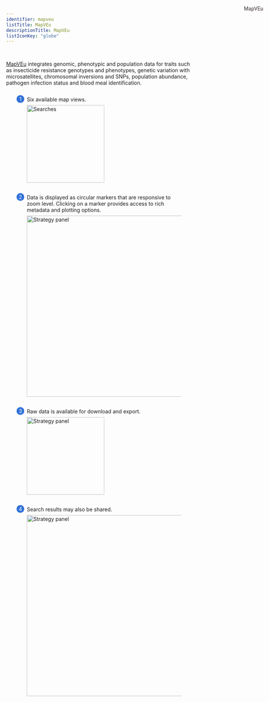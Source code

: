 ```yaml
---
identifier: mapveu
listTitle: MapVEu
descriptionTitle: MapVEu
listIconKey: "globe"
---
```

<style>
  .search-strategies-feature {
    margin: auto;
  }
  .search-strategies-feature--panels {
    display: flex;
    flex-wrap: wrap;
    align-items: flex-start;
    counter-reset: panel;
  }
  .search-strategies-feature--panels > * {
    overflow: hidden;
    margin: 0 2em;
  }
  .search-strategies-feature--panels > * > div {
    margin-top: 1em;
    margin-left: 2em;
    position: relative;
  }
  .search-strategies-feature--panels > * img {
    margin-left: 2em;
  }
  .search-strategies-feature--panels > * > div:before {
    counter-increment: panel;
    content: counter(panel);
    background: #3171d8;
    border-radius: 1em;
    height: 1.5em;
    width: 1.5em;
    display: inline-flex;
    justify-content: center;
    align-items: center;
    margin-right: .5em;
    color: white;
    position: absolute;
    left: -2em;
    top: -0.25em;
  }
   #topright {
    position: absolute;
    right: 1em;
    top: 3em;
    padding-top: 0.5em;
    padding-left: 0.5em;
    padding-right: 1.5em;
}
   #toprightsecond {
    position: absolute;
    right: 1em;
    top: 5em;
    padding: 0.5em;
}
  #topright a {
    text-decoration: none;
    font-family: Roboto;
    color: #413737;
}
</style>
<div id="topright">
  <a href="/popbio-map/web/">MapVEu</a>
</div>
<br/>
<div class="search-strategies-feature">
  <p><a href="{{ "https://qa.vectorbase.org/popbio-map/web/" | absolute_url }}">MapVEu</a> integrates genomic, phenotypic and population data for traits such as insecticide resistance genotypes and phenotypes, genetic variation with microsatellites, chromosomal inversions and SNPs, population abundance, pathogen infection status and blood meal identification. </p>
  <div class="search-strategies-feature--panels">
    <div>
      <div>Six available map views.</div>
      <img style="width: 15em; margin-top: .5em; margin-left: 2em;" src="{{ "/assets/images/views-in-mapveu.png" | absolute_url }}" alt="Searches"/>
    </div>
    <div>
    <br/>
      <div>Data is displayed as circular markers that are responsive to zoom level. Clicking on a marker provides access to rich metadata and plotting options. </div>
      <img style="width: 35em; margin-top: .5em; margin-left: 2em;" src="{{ "/assets/metadata.png" | absolute_url }}" alt="Strategy panel"/>
    </div>
    <div>
    <br/>
      <div>Raw data is available for download and export.</div>
      <img style="width: 15em; margin-top: .5em; margin-left: 2em;" src="{{ "/assets/images/download.png" | absolute_url }}" alt="Strategy panel"/>
    </div>
    <div>
    <br/>
      <div>Search results may also be shared.</div>
      <img style="width: 35em; margin-top: .5em; margin-left: 2em;" src="{{ "/assets/images/share.png" | absolute_url }}" alt="Strategy panel"/>
    </div>
<div>